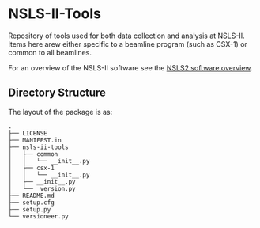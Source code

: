 # NSLS-II-Tools

Repository of tools used for both data collection and analysis at NSLS-II. Items here
arew either specific to a beamline program (such as CSX-1) or common to all beamlines. 

For an overview of the NSLS-II software see the [NSLS2 software overview](http://nsls-ii.github.io).

## Directory Structure

The layout of the package is as:

```
.
├── LICENSE
├── MANIFEST.in
├── nsls-ii-tools
│   ├── common
│   │   └── __init__.py
│   ├── csx-1
│   │   └── __init__.py
│   ├── __init__.py
│   └── _version.py
├── README.md
├── setup.cfg
├── setup.py
└── versioneer.py
```


